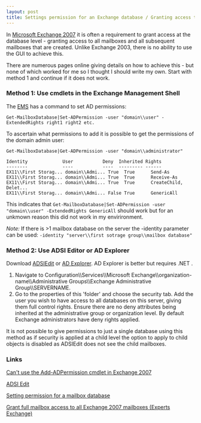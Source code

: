 ```yaml
---
layout: post 
title: Settings permission for an Exchange database / Granting access to all mailboxes (Exchange 2007)
---
```


In [Microsoft Exchange
2007](http://technet.microsoft.com/en-us/library/bb124558.aspx) it is
often a requirement to grant access at the database level - granting
access to all mailboxes and all subsequent mailboxes that are created.
Unlike Exchange 2003, there is no ability to use the GUI to achieve
this.

There are numerous pages online giving details on how to achieve this -
but none of which worked for me so I thought I should write my own.
Start with method 1 and continue if it does not work.

### Method 1: Use cmdlets in the Exchange Management Shell

The
[EMS](http://blogs.msdn.com/exchangefaqs/archive/2008/01/23/exchange-management-shell.aspx)
has a command to set AD permissions:

    Get-MailboxDatabase|Set-ADPermission -user "domain\\user" -ExtendedRights right1 right2 etc.

To ascertain what permissions to add it is possible to get the
permissions of the domain admin user:

    Get-MailboxDatabase|Get-ADPermission -user "domain\\administrator"

    Identity             User           Deny  Inherited Rights
    --------             ----           ----  --------- ------
    EX11\\First Storag... domain\\Admi... True  True      Send-As
    EX11\\First Storag... domain\\Admi... True  True      Receive-As
    EX11\\First Storag... domain\\Admi... True  True      CreateChild, Delet...
    EX11\\First Storag... domain\\Admi... False True      GenericAll

This indicates that
`Get-MailboxDatabase|Set-ADPermission -user "domain\\user" -ExtendedRights GenericAll`
should work but for an unkmown reason this did not work in my
envirironment.

*Note:* If there is \>1 mailbox database on the server the -identity
parameter can be used:
`-identity "server\\first sotrage group\\mailbox database"`

### Method 2: Use ADSI Editor or AD Explorer

Download
[ADSIEdit](http://computerperformance.co.uk/ScriptsGuy/adsi.zip) or [AD
Explorer](http://technet.microsoft.com/en-us/sysinternals/bb963907.aspx).
AD Explorer is better but requires .NET .

1.  Navigate to Configuration\\\\Services\\\\Microsoft
    Exchange\\\\organization-name\\\\Administrative Groups\\\\Exchange
    Administrative Group\\\\SERVERNAME.
2.  Go to the properties of this \'folder\' and choose the security tab.
    Add the user you wish to have access to all databases on this
    server, giving them full control rights. Ensure there are no deny
    attributes being inherited at the administrative group or
    organization level. By default Exchange administrators have deny
    rights applied.

It is not possible to give permissions to just a single database using
this method as if security is applied at a child level the option to
apply to child objects is disabled as ADSIEdit does not see the child
mailboxes.

### Links

[Can\'t use the Add-ADPermission cmdlet in Exchange
2007](http://social.technet.microsoft.com/forums/en-US/exchangesvradmin/thread/3b9615e2-6bdb-4ee6-8483-e78a4db702b1/)

[ADSI
Edit](http://computerperformance.co.uk/w2k3/utilities/adsi_edit.htm)

[Setting permission for a mailbox
database](http://www.petri.co.il/forums/archive/index.php/t-21233.html)

[Grant full mailbox access to all Exchange 2007 mailboxes (Experts
Exchange)](http://www.experts-exchange.com/Software/Server_Software/Email_Servers/Exchange/Q_23648247.html)
